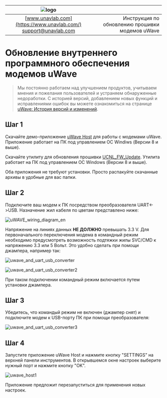 <div style="page-break-after: always;"></div>

| ![logo](/documentation/sm_logo.png) | |
| :---: | ---: |
| [www.unavlab.com](https://www.unavlab.com/) <br/> [support@unavlab.com](mailto:support@unavlab.com) | Инструкция по обновлению прошивки модемов uWave  |

<div style="page-break-after: always;"></div>

# Обновление внутреннего программного обеспечения модемов uWave

> Мы постоянно работаем над улучшением продуктов, учитываем мнения и пожелания пользователей и устраняем обнаруженные недоработки. С историей версий, добавлением  новых функций и исправлениями ошибок вы можете ознакомиться на странице [uWave: История версий и изменений](uWAVE_version_history_ru.md).

## Шаг 1 

Скачайте демо-приложение [uWave Host](https://github.com/ucnl/uWAVE_Host/releases/download/1.0/uWAVE_Host.zip) для работы с модемами uWave. Приложение работает на ПК под управлением ОС Windiws (Версии 8 и выше).

Скачайте утилиту для обновления прошивки [UCNL_FW_Update](https://github.com/ucnl/UCNL_FW_Update/releases/download/1.1/UCNL_FW_Update.zip). Утилита работает на ПК под управлением OC Windows (Версии 8 и выше).

Оба приложения не требуют установки. Просто распакуйте скачанные архивы в удобные для вас папки.

## Шаг 2
Подключите ваш модем к ПК посредством преобразователя UART<->USB. Назначение жил кабеля по цветам представлено ниже:  

![uWAVE_wiring_diagram_en](/documentation/uWAVE_wiring_diagram_ru.png)

Напряжение на линиях данных **НЕ ДОЛЖНО** превышать 3.3 V. 
Для первоначального переключения модема в командный режим необходимо предусмотреть возможность подтяжки жилы SVC/CMD к напряжению 3.3 или 5 Вольт. Это удобно сделать при помощи джампера, например так:

![uwave_and_uart_usb_converter](/documentation/uwave_and_uart_usb_converter.png)

![uwave_and_uart_usb_converter2](/documentation/uwave_and_uart_usb_converter2.png)

При таком подключении командный режим включается путем установки джампера.

## Шаг 3
Убедитесь, что командый режим не включен (джампер снят) и подключите модем к USB-порту ПК при помощи преобразователя:

![uwave_and_uart_usb_converter3](/documentation/uwave_and_uart_usb_converter3.png)

## Шаг 4
Запустите приложение uWave Host и нажмите кнопку "SETTINGS" на верхней панели инструментов. В открывшемся окне настроек
выберите нужный порт и нажмите кнопку "OK". 

![uwave_host1](/documentation/uwave_host1.png)

Приложение предложит перезапуститься для применения новых настроек. 












